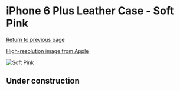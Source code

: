 # iPhone 6 Plus Leather Case - Soft Pink

[Return to previous page](/iphone_6)

[High-resolution image from Apple](https://store.storeimages.cdn-apple.com/8756/as-images.apple.com/is/MGQW2?wid=4500&hei=4500&fmt=png)

<div style="width: 512px"><img src="/almost_uncompressed/MGQW2.webp" alt="Soft Pink"></div>

## Under construction
